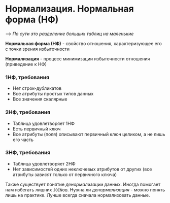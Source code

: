 # Нормализация. Нормальная форма (НФ)

--> *По сути это разделение больших таблиц на маленькие*

**Нормальная форма (НФ)** - свойство отношения, характеризующее его с точки зрения избыточности

**Нормализация** - процесс минимизации избыточности отношения (приведение к НФ)



### 1НФ, требования

- Нет строк-дубликатов
- Все атрибуты простых типов данных
- Все значения скалярные

### 2НФ, требования

- Таблица удовлетворяет 1НФ
- Есть первичный ключ
- Все атрибуты (поля) описывают первичный ключ целиком, а не лишь его часть

### 3НФ, требования

- Таблица удовлетворяет 2НФ
- Нет зависимостей одних неключевых атрибутов от других (все атрибуты зависят только от первичного ключа)

Также существует понятие *денормализации* данных. 
Иногда помогает нам избегать лишних `JOIN`ов.
Нужна ли *денормализация* - можно понять лишь на практике.
Лучше всегда сначала нормализовать данные.
